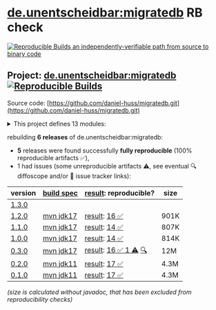 [de.unentscheidbar:migratedb](https://central.sonatype.com/artifact/de.unentscheidbar/migratedb/versions) RB check
=======

[![Reproducible Builds](https://reproducible-builds.org/images/logos/rb.svg) an independently-verifiable path from source to binary code](https://reproducible-builds.org/)

## Project: [de.unentscheidbar:migratedb](https://central.sonatype.com/artifact/de.unentscheidbar/migratedb/versions) [![Reproducible Builds](https://img.shields.io/endpoint?url=https://raw.githubusercontent.com/jvm-repo-rebuild/reproducible-central/master/content/de/unentscheidbar/migratedb/badge.json)](https://github.com/jvm-repo-rebuild/reproducible-central/blob/master/content/de/unentscheidbar/migratedb/README.md)

Source code: [https://github.com/daniel-huss/migratedb.git](https://github.com/daniel-huss/migratedb.git)

<details><summary>This project defines 13 modules:</summary>

* [de.unentscheidbar:migratedb](https://central.sonatype.com/artifact/de.unentscheidbar/migratedb/overview)
* [de.unentscheidbar:migratedb-commandline](https://central.sonatype.com/artifact/de.unentscheidbar/migratedb-commandline/overview)
* [de.unentscheidbar:migratedb-core](https://central.sonatype.com/artifact/de.unentscheidbar/migratedb-core/overview)
* [de.unentscheidbar:migratedb-dependency-downloader](https://central.sonatype.com/artifact/de.unentscheidbar/migratedb-dependency-downloader/overview)
* [de.unentscheidbar:migratedb-gradle-plugin](https://central.sonatype.com/artifact/de.unentscheidbar/migratedb-gradle-plugin/overview)
* [de.unentscheidbar:migratedb-integration-tests](https://central.sonatype.com/artifact/de.unentscheidbar/migratedb-integration-tests/overview)
* [de.unentscheidbar:migratedb-maven-plugin](https://central.sonatype.com/artifact/de.unentscheidbar/migratedb-maven-plugin/overview)
* [de.unentscheidbar:migratedb-scanner](https://central.sonatype.com/artifact/de.unentscheidbar/migratedb-scanner/overview)
* [de.unentscheidbar:migratedb-spring-boot-v3](https://central.sonatype.com/artifact/de.unentscheidbar/migratedb-spring-boot-v3/overview)
* [de.unentscheidbar:migratedb-spring-boot-v3-autoconfig](https://central.sonatype.com/artifact/de.unentscheidbar/migratedb-spring-boot-v3-autoconfig/overview)
* [de.unentscheidbar:migratedb-spring-boot-v3-starter](https://central.sonatype.com/artifact/de.unentscheidbar/migratedb-spring-boot-v3-starter/overview)
* [de.unentscheidbar:migratedb-test-report-aggregator](https://central.sonatype.com/artifact/de.unentscheidbar/migratedb-test-report-aggregator/overview)
* [de.unentscheidbar:migratedb-testlib](https://central.sonatype.com/artifact/de.unentscheidbar/migratedb-testlib/overview)
</details>

rebuilding **6 releases** of de.unentscheidbar:migratedb:
- **5** releases were found successfully **fully reproducible** (100% reproducible artifacts :white_check_mark:),
- 1 had issues (some unreproducible artifacts :warning:, see eventual :mag: diffoscope and/or :memo: issue tracker links):

| version | [build spec](/BUILDSPEC.md) | [result](https://reproducible-builds.org/docs/jvm/): reproducible? | size |
| -- | --------- | ------ | -- |
| [1.3.0](https://central.sonatype.com/artifact/de.unentscheidbar/migratedb/1.3.0/pom) | | | |
| [1.2.0](https://central.sonatype.com/artifact/de.unentscheidbar/migratedb/1.2.0/pom) | [mvn jdk17](migratedb-1.2.0.buildspec) | [result](migratedb-1.2.0.buildinfo): [16 :white_check_mark: ](migratedb-1.2.0.buildcompare) | 901K |
| [1.1.0](https://central.sonatype.com/artifact/de.unentscheidbar/migratedb/1.1.0/pom) | [mvn jdk17](migratedb-1.1.0.buildspec) | [result](migratedb-1.1.0.buildinfo): [14 :white_check_mark: ](migratedb-1.1.0.buildcompare) | 807K |
| [1.0.0](https://central.sonatype.com/artifact/de.unentscheidbar/migratedb/1.0.0/pom) | [mvn jdk17](migratedb-1.0.0.buildspec) | [result](migratedb-1.0.0.buildinfo): [14 :white_check_mark: ](migratedb-1.0.0.buildcompare) | 814K |
| [0.3.0](https://central.sonatype.com/artifact/de.unentscheidbar/migratedb/0.3.0/pom) | [mvn jdk17](migratedb-0.3.0.buildspec) | [result](migratedb-0.3.0.buildinfo): [16 :white_check_mark:  1 :warning:](migratedb-0.3.0.buildcompare) [:mag:](migratedb-0.3.0.diffoscope) | 12M |
| [0.2.0](https://central.sonatype.com/artifact/de.unentscheidbar/migratedb/0.2.0/pom) | [mvn jdk11](migratedb-0.2.0.buildspec) | [result](migratedb-0.2.0.buildinfo): [17 :white_check_mark: ](migratedb-0.2.0.buildcompare) | 4.3M |
| [0.1.0](https://central.sonatype.com/artifact/de.unentscheidbar/migratedb/0.1.0/pom) | [mvn jdk11](migratedb-0.1.0.buildspec) | [result](migratedb-0.1.0.buildinfo): [17 :white_check_mark: ](migratedb-0.1.0.buildcompare) | 4.3M |

<i>(size is calculated without javadoc, that has been excluded from reproducibility checks)</i>
